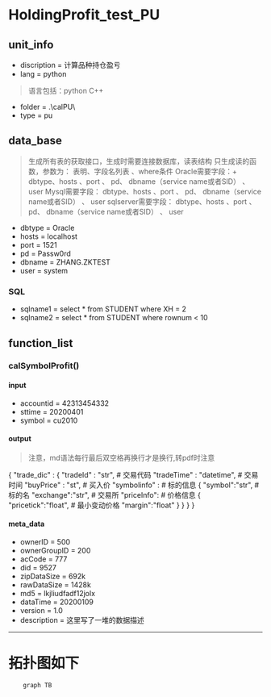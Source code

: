 # HoldingProfit_test_PU
## unit_info
+ discription = 计算品种持仓盈亏
+ lang = python
> 语言包括：python C++ 
+ folder = .\calPU\
+ type = pu

## data_base
> 生成所有表的获取接口，生成时需要连接数据库，读表结构
> 只生成读的函数，参数为： 表明、字段名列表 、where条件
> Oracle需要字段：+ dbtype、hosts 、port 、 pd、 dbname（service name或者SID） 、 user
> Mysql需要字段： dbtype、hosts 、port 、 pd、 dbname（service name或者SID） 、 user
> sqlserver需要字段： dbtype、hosts 、port 、 pd、 dbname（service name或者SID） 、 user
+ dbtype = Oracle
+ hosts = localhost
+ port = 1521
+ pd = Passw0rd
+ dbname = ZHANG.ZKTEST
+ user = system
### SQL
+ sqlname1 = select * from STUDENT where XH = 2
+ sqlname2 = select * from STUDENT where rownum < 10
## function_list
### calSymbolProfit()
#### input
+ accountid = 42313454332
+ sttime = 20200401
+ symbol = cu2010
#### output
> 注意，md语法每行最后双空格再换行才是换行,转pdf时注意

{
    "trade_dic" :
    {
        "tradeId" : "str", # 交易代码
        "tradeTime" : "datetime", # 交易时间
        "buyPrice" : "st", # 买入价
        "symbolinfo" :  # 标的信息
        {
            "symbol":"str", # 标的名
            "exchange":"str", # 交易所
            "priceInfo": # 价格信息
            {
                "pricetick":"float", # 最小变动价格
                "margin":"float"
            }
        }
    }
}

#### meta_data
+ ownerID = 500
+ ownerGroupID = 200
+ acCode = 777
+ did = 9527
+ zipDataSize = 692k
+ rawDataSize = 1428k
+ md5 = lkjliudfadf12jolx
+ dataTime = 20200109
+ version = 1.0
+ description = 这里写了一堆的数据描述

----
# 拓扑图如下
```mermaid
    graph TB

```
        